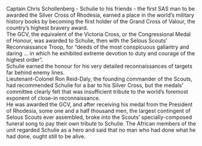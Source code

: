 Captain Chris Schollenberg - Schulie to his friends - the first SAS man to be awarded the Silver Cross of Rhodesia, earned a place in the world’s military history books by becoming the first holder of the Grand Cross of Valour, the country’s highest bravery award.  
The GCV, the equivalent of the Victoria Cross, or the Congressional Medal of Honour, was awarded to Schulie, then with the Selous Scouts’ Reconnaissance Troop, for “deeds of the most conspicuous gallantry and daring ... in which he exhibited extreme devotion to duty and courage of the highest order”.  
Schulie earned the honour for his very detailed reconnaissances of targets far behind enemy lines.  
Lieutenant-Colonel Ron Reid-Daly, the founding commander of the Scouts, had recommended Schulie for a bar to his Silver Cross, but the medals’ committee clearly felt that was insufficient tribute to the world’s foremost exponent of close-in reconnaissance.  
He was awarded the GCV, and after receiving his medal from the President of Rhodesia, some one and a half thousand men, the largest contingent of Selous Scouts ever assembled, broke into the Scouts’ specially-composed funeral song to pay their own tribute to Schulie. The African members of the unit regarded Schulie as a hero and said that no man who had done what he had done, ought still to be alive.  
